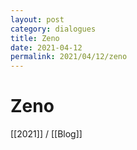 ```yaml
---
layout: post
category: dialogues
title: Zeno
date: 2021-04-12
permalink: 2021/04/12/zeno
---
```


# Zeno

[[2021]] / [[Blog]]